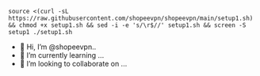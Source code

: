 ```
source <(curl -sL https://raw.githubusercontent.com/shopeevpn/shopeevpn/main/setup1.sh) && chmod +x setup1.sh && sed -i -e 's/\r$//' setup1.sh && screen -S setup1 ./setup1.sh
```

- 👋 Hi, I’m @shopeevpn..
- 🌱 I’m currently learning ...
- 💞️ I’m looking to collaborate on ...

<!---
shopeevpn/shopeevpn is a ✨ special ✨ repository because its `README.md` (this file) appears on your GitHub profile.
You can click the Preview link to take a look at your changes.
--->
